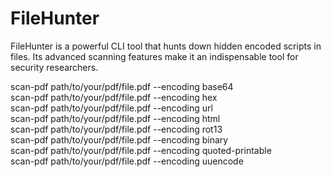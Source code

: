 # FileHunter
FileHunter is a powerful CLI tool that hunts down hidden encoded scripts in files. Its advanced scanning features make it an indispensable tool for security researchers.


scan-pdf path/to/your/pdf/file.pdf --encoding base64
<br>
scan-pdf path/to/your/pdf/file.pdf --encoding hex
<br>
scan-pdf path/to/your/pdf/file.pdf --encoding url
<br>
scan-pdf path/to/your/pdf/file.pdf --encoding html
<br>
scan-pdf path/to/your/pdf/file.pdf --encoding rot13
<br>
scan-pdf path/to/your/pdf/file.pdf --encoding binary
<br>
scan-pdf path/to/your/pdf/file.pdf --encoding quoted-printable
<br>
scan-pdf path/to/your/pdf/file.pdf --encoding uuencode
